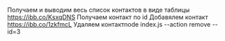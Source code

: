 Получаем и выводим весь список контактов в виде таблицы https://ibb.co/KsxqDNS
Получаем контакт по id
Добавялем контакт https://ibb.co/1zkfmcL
Удаляем контактnode index.js --action remove --id=3